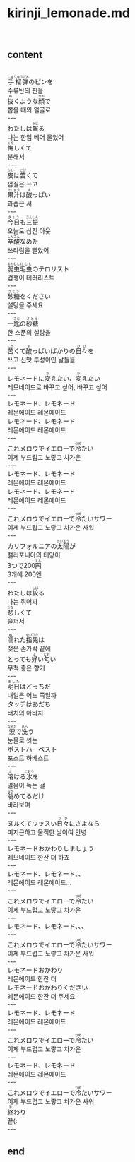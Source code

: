 <h1>kirinji_lemonade.md</h1><br>
<h2>content</h2><br>
<ruby>手榴弾<rt>しゅりゅうだん</rt></ruby>のピンを<br>
수류탄의 핀을<br>
<ruby>抜<rt>ぬ</rt></ruby>くような<ruby>顔<rt>かお</rt></ruby>で<br>
뽑을 때의 얼굴로<br>
---<br>
わたしは<ruby>齧<rt>かじ</rt></ruby>る <br>
나는 한입 베어 물었어<br>
<ruby>悔<rt>くや</rt></ruby>しくて<br>
분해서 <br>
---<br>
<ruby>皮<rt>かわ</rt></ruby>は<ruby>苦<rt>にが</rt></ruby>くて<br>
껍질은 쓰고<br>
<ruby>果汁<rt>かじゅう</rt></ruby>は<ruby>酸<rt>す</rt></ruby>っぱい<br>
과즙은 셔<br>
---<br>
<ruby>今日<rt>きょう</rt></ruby>も<ruby>三振<rt>さんしん</rt></ruby><br>
오늘도 삼진 아웃<br>
<ruby>辛酸<rt>しんさん</rt></ruby>なめた<br>
쓰라림을 빨았어<br>
---<br>
<ruby>弱虫<rt>よわむし</rt></ruby><ruby>毛虫<rt>けむし</rt></ruby>のテロリスト<br>
겁쟁이 테러리스트<br>
---<br>
<ruby>砂糖<rt>さとう</rt></ruby>をください<br>
설탕을 주세요<br>
---<br>
一<ruby>匙<rt>さじ</rt></ruby>の<ruby>砂糖<rt>さとう</rt></ruby><br>
한 스푼의 설탕을<br>
---<br>
<ruby>苦<rt>にが</rt></ruby>くて<ruby>酸<rt>す</rt></ruby>っぱいばかりの<ruby>日々<rt>ひび</rt></ruby>を<br>
쓰고 신맛 투성이인 날들을<br>
---<br>
レモネードに<ruby>変<rt>か</rt></ruby>えたい、<ruby>変<rt>か</rt></ruby>えたい<br>
레모네이드로 바꾸고 싶어, 바꾸고 싶어<br>
---<br>
レモネード、レモネード<br>
레몬에이드 레몬에이드<br>
レモネード、レモネード<br>
레몬에이드 레몬에이드<br>
---<br>
これメロウでイエローで<ruby>冷<rt>つめ</rt></ruby>たい<br>
이제 부드럽고 노랗고 차가운<br>
---<br>
レモネード、レモネード<br>
레몬에이드 레몬에이드<br>
レモネード、レモネード<br>
레몬에이드 레몬에이드<br>
---<br>
これメロウでイエローで<ruby>冷<rt>つめ</rt></ruby>たいサワー<br>
이제 부드럽고 노랗고 차가운 사워<br>
---<br>
カリフォルニアの<ruby>太陽<rt>たいよう</rt></ruby>が<br>
캘리포니아의 태양이<br>
3つで200<ruby>円<rt>えん</rt></ruby><br>
3개에 200엔<br>
---<br>
わたしは<ruby>絞<rt>しぼ</rt></ruby>る <br>
나는 쥐어짜<br>
<ruby>悲<rt>かな</rt></ruby>しくて<br>
슬퍼서<br>
---<br>
<ruby>濡<rt>ぬ</rt></ruby>れた<ruby>指先<rt>ゆびさき</rt></ruby>は<br>
젖은 손가락 끝에<br>
とっても<ruby>好<rt>よ</rt></ruby>い<ruby>匂<rt>にお</rt></ruby>い<br>
무척 좋은 향기<br>
---<br>
<ruby>明日<rt>あした</rt></ruby>はどっちだ<br>
내일은 어느 쪽일까<br>
タッチはあだち<br>
터치의 아타치<br>
---<br>
<ruby>涙<rt>なみだ</rt></ruby>で<ruby>洗<rt>あら</rt></ruby>う<br>
눈물로 씻는 <br>
ポストハーベスト<br>
포스트 하베스트<br>
---<br>
<ruby>溶<rt>と</rt></ruby>ける<ruby>氷<rt>こおり</rt></ruby>を<br>
얼음이 녹는 걸<br>
<ruby>眺<rt>なが</rt></ruby>めてるだけ<br>
바라보며<br>
---<br>
ヌルくてウッスい<ruby>日々<rt>ひび</rt></ruby>にさよなら<br>
미지근하고 울적한 날이여 안녕<br>
---<br>
レモネードおかわりしましょう<br>
레모네이드 한잔 더 하죠<br>
---<br>
レモネード、レモネード、、<br>
레몬에이드 레몬에이드...<br>
---<br>
これメロウでイエローで<ruby>冷<rt>つめ</rt></ruby>たい<br>
이제 부드럽고 노랗고 차가운<br>
---<br>
レモネード、レモネード、、、<br>
---<br>
これメロウでイエローで<ruby>冷<rt>つめ</rt></ruby>たいサワー<br>
이제 부드럽고 노랗고 차가운 사워<br>
---<br>
レモネードおかわり<br>
레몬에이드 한잔 더<br>
レモネードおかわりください<br>
레몬에이드 한잔 더 주세요<br>
---<br>
レモネード、レモネード<br>
레몬에이드 레몬에이드<br>
---<br>
これメロウでイエローで<ruby>冷<rt>つめ</rt></ruby>たい<br>
이제 부드럽고 노랗고 차가운<br>
---<br>
レモネード、レモネード<br>
레몬에이드 레몬에이드<br>
---<br>
これメロウでイエローで<ruby>冷<rt>つめ</rt></ruby>たいサワー<br>
이제 부드럽고 노랗고 차가운 사워<br>
<ruby>終<rt>お</rt></ruby>わり<br>
끝(:<br>
---<br>
<h2>end</h2><br>